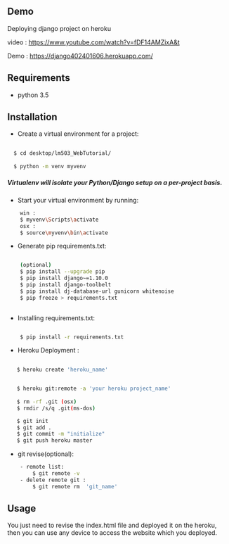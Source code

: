  ## Demo
 Deploying django project on heroku

video : https://www.youtube.com/watch?v=fDF14AMZixA&t

 Demo : https://django402401606.herokuapp.com/

## Requirements
- python 3.5

## Installation
- Create a virtual environment for a project: 
```bash
  
  $ cd desktop/lm503_WebTutorial/
  
  $ python -m venv myvenv
```

 ##### Virtualenv will isolate your Python/Django setup on a per-project basis.
- Start your virtual environment by running: 
```bash
    win :
    $ myvenv\Scripts\activate
    osx : 
    $ source\myvenv\bin\activate
```
- Generate pip requirements.txt:
```bash

    (optional)
    $ pip install --upgrade pip 
    $ pip install django~=1.10.0
    $ pip install django-toolbelt
    $ pip install dj-database-url gunicorn whitenoise
    $ pip freeze > requirements.txt
    

```

- Installing requirements.txt:
```bash

    $ pip install -r requirements.txt

```

- Heroku Deployment :
```bash
  
   $ heroku create 'heroku_name'


   $ heroku git:remote -a 'your heroku project_name'
   
   $ rm -rf .git (osx)    
   $ rmdir /s/q .git(ms-dos)

   $ git init 
   $ git add .
   $ git commit -m "initialize"
   $ git push heroku master
```

- git revise(optional):
```bash
    - remote list:  
        $ git remote -v
    - delete remote git : 
        $ git remote rm  'git_name'
```
## Usage
You just need to revise the index.html file and deployed it on the heroku,
then you can use any device to access the website which you deployed.